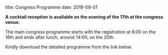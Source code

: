 title: Congress Programme
date: 2018-08-01 

**A cocktail reception is available on the evening of the 17th at the congress venue.**

The main congress programme starts with the registration at 8:00 on the 18th and ends after lunch, around 14:00, on the 20th.


Kindly download the detailed programme from the link below.
